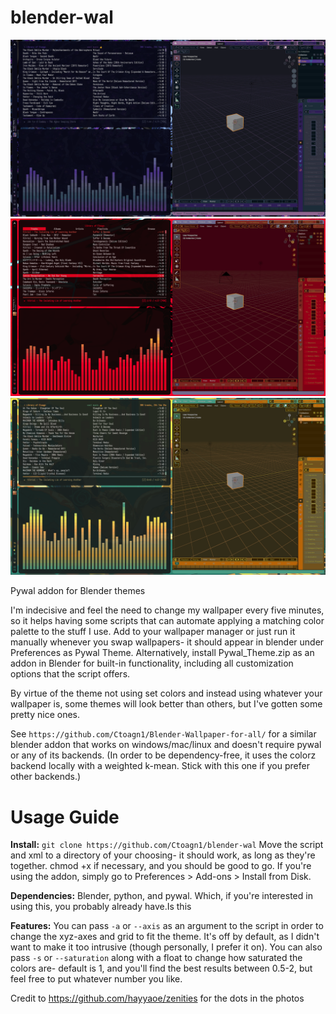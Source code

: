 # blender-wal
![alt text](https://github.com/Ctoagn1/blender-wal/blob/main/images/purple.png?raw=true)
![alt text](https://github.com/Ctoagn1/blender-wal/blob/main/images/red.png?raw=true)
![alt text](https://github.com/Ctoagn1/blender-wal/blob/main/images/yellow-green.png?raw=true)

Pywal addon for Blender themes

  I'm indecisive and feel the need to change my wallpaper every five minutes, so it helps having some scripts that can automate applying a matching color palette to the stuff I use. Add to your wallpaper manager or just run it manually whenever you swap wallpapers- it should appear in blender under Preferences as Pywal Theme. Alternatively, install Pywal_Theme.zip as an addon in Blender for built-in functionality, including all customization options that the script offers.

By virtue of the theme not using set colors and instead using whatever your wallpaper is, some themes will look better than others, but I've gotten some pretty nice ones.

See `https://github.com/Ctoagn1/Blender-Wallpaper-for-all/` for a similar blender addon that works on windows/mac/linux and doesn't require pywal or any of its backends. (In order to be dependency-free, it uses the colorz backend locally with a weighted k-mean. Stick with this one if you prefer other backends.)

# Usage Guide

**Install:**  `git clone https://github.com/Ctoagn1/blender-wal`
Move the script and xml to a directory of your choosing- it should work, as long as they're together. chmod +x if necessary, and you should be good to go. If you're using the addon, simply go to Preferences > Add-ons > Install from Disk.

**Dependencies:**  Blender, python, and pywal. Which, if you're interested in using this, you probably already have.Is this 

**Features:** You can pass `-a` or `--axis` as an argument to the script in order to change the xyz-axes and grid to fit the theme. It's off by default, as I didn't want to make it too intrusive (though personally, I prefer it on). You can also pass `-s` or `--saturation` along with a float to change how saturated the colors are- default is 1, and you'll find the best results between 0.5-2, but feel free to put whatever number you like.


Credit to https://github.com/hayyaoe/zenities for the dots in the photos
